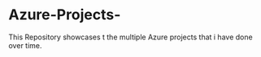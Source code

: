 # Azure-Projects-
This Repository showcases t the multiple Azure projects that i have done over time.

